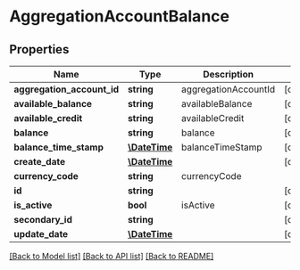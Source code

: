 # AggregationAccountBalance

## Properties
Name | Type | Description | Notes
------------ | ------------- | ------------- | -------------
**aggregation_account_id** | **string** | aggregationAccountId | [optional] 
**available_balance** | **string** | availableBalance | [optional] 
**available_credit** | **string** | availableCredit | [optional] 
**balance** | **string** | balance | [optional] 
**balance_time_stamp** | [**\DateTime**](\DateTime.md) | balanceTimeStamp | [optional] 
**create_date** | [**\DateTime**](\DateTime.md) |  | [optional] 
**currency_code** | **string** | currencyCode | 
**id** | **string** |  | [optional] 
**is_active** | **bool** | isActive | [optional] 
**secondary_id** | **string** |  | [optional] 
**update_date** | [**\DateTime**](\DateTime.md) |  | [optional] 

[[Back to Model list]](../README.md#documentation-for-models) [[Back to API list]](../README.md#documentation-for-api-endpoints) [[Back to README]](../README.md)


